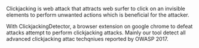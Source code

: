 
Clickjacking is web attack that attracts web surfer to click on an invisible elements to perform unwanted actions which is beneficial for the attacker.

With ClickjackingDetector, a browser extension on google chrome to defeat attacks attempt to perform clickjacking attacks. Mainly our tool detect all advanced clickjacking attac techqniues reported by OWASP 2017. 
